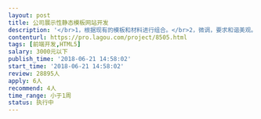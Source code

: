 ```yaml
---                
layout: post       
title: 公司展示性静态模板网站开发           
description: '</br>1，根据现有的模板和材料进行组合。</br>2，微调，要求和谐美观。</br>3，需要ps等软件根据现有的材料进行作图</br>'     
contenturl: https://pro.lagou.com/project/8505.html      
tags: [前端开发,HTML5]            
salary: 3000元以下          
publish_time: '2018-06-21 14:58:02'         
start_time: '2018-06-21 14:58:02'           
review: 28895人                   
apply: 6人                   
recommend: 4人                   
time_range: 小于1周              
status: 执行中                  
---                 
```

